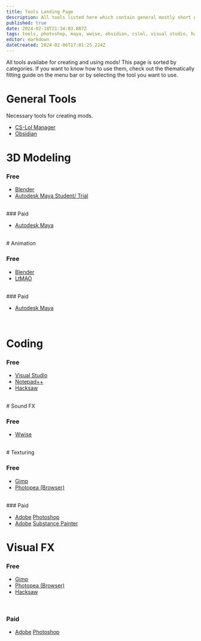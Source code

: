 ```yaml
---
title: Tools Landing Page
description: All tools listed here which contain general mostly short guides.
published: true
date: 2024-02-10T21:34:03.887Z
tags: tools, photoshop, maya, wwise, obsidian, cslol, visual studio, hacksaw, blender, ltmao, gimp
editor: markdown
dateCreated: 2024-02-06T17:01:25.224Z
---
```


All tools availabe for creating and using mods! This page is sorted by categories. If you want to know how to use them, check out the thematically fitting guide on the menu bar or by selecting the tool you want to use.

# General Tools

Necessary tools for creating mods.

-   [CS-Lol Manager](/core-guides/tools-landing/cslolmanager)
-   [Obsidian](/core-guides/tools-landing/obsidian)

# 3D Modeling

### Free

-   [Blender](/core-guides/tools-landing/blender)
-   [Autodesk Maya Student/ Trial](/core-guides/tools-landing/maya)
<br>
### Paid

-   [Autodesk Maya](/core-guides/tools-landing/maya)
<br>
# Animation

### Free

- [Blender](/core-guides/tools-landing/blender)
- [LtMAO](/core-guides/tools-landing/blender/LtMAO)
<br>
### Paid

-   [Autodesk Maya](/core-guides/tools-landing/maya)

<br>

# Coding

### Free

-   [Visual Studio](/core-guides/tools-landing/visual-studio)
-   [Notepad++](/core-guides/tools-landing/notepadplusplus)
-   [Hacksaw](/core-guides/tools-landing/hacksaw)
<br>
# Sound FX

### Free

-   [Wwise](/core-guides/tools-landing/wwise)
<br>
# Texturing

### Free

-   [Gimp](/core-guides/tools-landing/gimp)
-   [Photopea (Browser)](/core-guides/tools-landing/photopea)
<br>
### Paid

-   [Adobe](/core-guides/tools-landing/adobe) [Photoshop](/core-guides/tools-landing/adobe/photoshop)
-   [Adobe](/core-guides/tools-landing/adobe) [Substance Painter](/core-guides/tools-landing/adobe/substance-painter)

# Visual FX

### Free

-   [Gimp](/core-guides/tools-landing/gimp)
-   [Photopea (Browser)](/core-guides/tools-landing/photopea)
-   [Hacksaw](/core-guides/tools-landing/hacksaw)

<br>

### Paid

-   [Adobe](/core-guides/tools-landing/adobe) [Photoshop](/core-guides/tools-landing/adobe/photoshop)